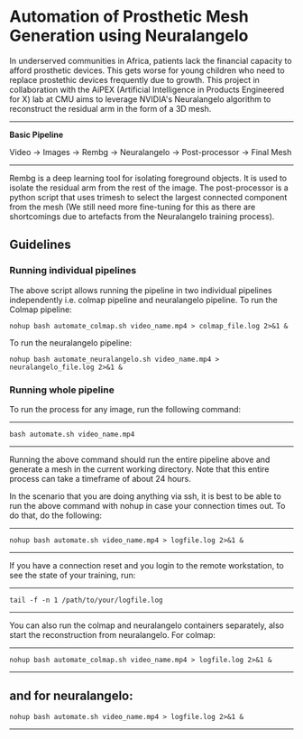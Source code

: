 # Automation of Prosthetic Mesh Generation using Neuralangelo
In underserved communities in Africa, patients lack the financial capacity to afford prosthetic devices. This gets worse for young children who need to replace prostethic devices frequently due to growth. This project in collaboration with the AiPEX (Artificial Intelligence in Products Engineered for X) lab at CMU aims to leverage NVIDIA's Neuralangelo algorithm to reconstruct the residual arm in the form of a 3D mesh. 

---
**Basic Pipeline**

Video &#8594; Images &#8594; Rembg &#8594; Neuralangelo &#8594; Post-processor &#8594; Final Mesh

---

Rembg is a deep learning tool for isolating foreground objects. It is used to isolate the residual arm from the rest of the image. The post-processor is a python script that uses trimesh to select the largest connected component from the mesh (We still need more fine-tuning for this as there are shortcomings due to artefacts from the Neuralangelo training process). 

## Guidelines
### Running individual pipelines
The above script allows running the pipeline in two individual pipelines independently i.e. colmap pipeline and neuralangelo pipeline.
To run the Colmap pipeline:

```
nohup bash automate_colmap.sh video_name.mp4 > colmap_file.log 2>&1 &
```

To run the neuralangelo pipeline: 

```
nohup bash automate_neuralangelo.sh video_name.mp4 > neuralangelo_file.log 2>&1 &
```

### Running whole pipeline
To run the process for any image, run the following command:

---
```
bash automate.sh video_name.mp4
```
---

Running the above command should run the entire pipeline above and generate a mesh in the current working directory. Note that this entire process can take a timeframe of about 24 hours.<br>

In the scenario that you are doing anything via ssh, it is best to be able to run the above command with nohup in case your connection times out. To do that, do the following:

---
```
nohup bash automate.sh video_name.mp4 > logfile.log 2>&1 &
```
---

If you have a connection reset and you login to the remote workstation, to see the state of your training, run:

---
```
tail -f -n 1 /path/to/your/logfile.log
```
---

You can also run the colmap and neuralangelo containers separately, also start the reconstruction from neuralangelo. For colmap:

---
```
nohup bash automate_colmap.sh video_name.mp4 > logfile.log 2>&1 &
```
---
and for neuralangelo:
---
```
nohup bash automate.sh video_name.mp4 > logfile.log 2>&1 &
```
---



